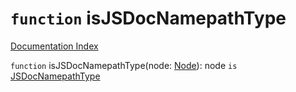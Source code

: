 # `function` isJSDocNamepathType

[Documentation Index](../README.md)

`function` isJSDocNamepathType(node: [Node](../interface.Node/README.md)): node `is` [JSDocNamepathType](../interface.JSDocNamepathType/README.md)